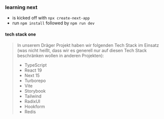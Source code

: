 ### learning next

* is kicked off with `npx create-next-app`
* run `npm install` followed by `npm run dev`


#### tech stack one
>In unserem Dräger Projekt haben wir folgenden Tech Stack im Einsatz (was nicht heißt, dass wir es generell nur auf diesen Tech Stack beschränken wollen in anderen Projekten):
>* TypeScript
>* React 19
>* Next 15
>* Turborepo
>* Vite
>* Storybook
>* Tailwind
>* RadixUI
>* Hookform
>* Redis